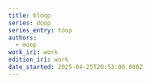 ```yaml
---
title: bloop
series: doop
series_entry: toop
authors:
  - moop
work_iri: work
edition_iri: work
date_started: 2025-04-25T20:53:00.000Z
---
```

